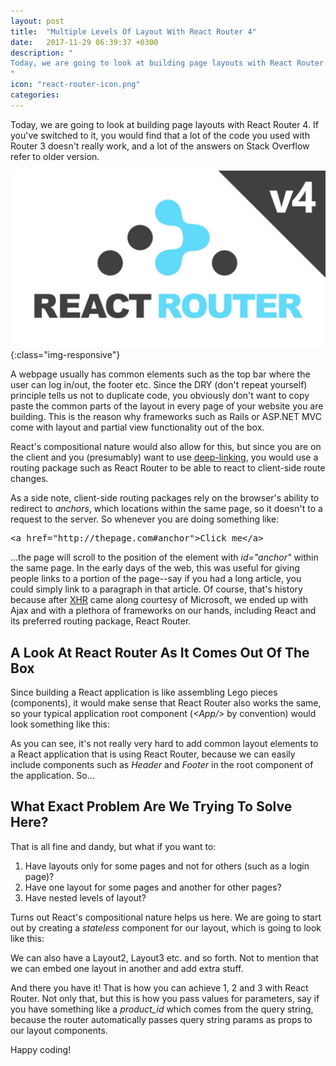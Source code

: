 ```yaml
---
layout: post
title:  "Multiple Levels Of Layout With React Router 4"
date:   2017-11-29 06:39:37 +0300
description: "
Today, we are going to look at building page layouts with React Router 4. If you’ve switched to it, you would find that a lot of the code you used with Router 3 doesn’t really work, and a lot of the answers on Stack Overflow refer to older version. A webpage usually has common elements such as the top bar where the user can log in/out, the footer etc. Since the DRY (don't repeat yourself) principle tells us not to duplicate code, you obviously don't want to copy paste the common parts of the layout in every page of your website you are building.
"
icon: "react-router-icon.png"
categories:
---
```

Today, we are going to look at building page layouts with React Router 4. If you've switched to it, you would find that a lot of the code you used with Router 3 doesn't really work, and a lot of the answers on Stack Overflow refer to older version.

![image-title-here](/images/router4.jpeg){:class="img-responsive"}

A webpage usually has common elements such as the top bar where the user can log in/out, the footer etc. Since the DRY (don't repeat yourself) principle tells us not to duplicate code, you obviously don't want to copy paste the common parts of the layout in every page of your website you are building. This is the reason why frameworks such as Rails or ASP.NET MVC come with layout and partial view functionality out of the box.

React's compositional nature would also allow for this, but since you are on the client and you (presumably) want to use [deep-linking](https://en.wikipedia.org/wiki/Deep_linking), you would use a routing package such as React Router to be able to react to client-side route changes.

As a side note, client-side routing packages rely on the browser's ability to redirect to *anchors*, which locations within the same page, so it doesn't to a request to the server. So whenever you are doing something like:

<pre>
&lt;a href="http://thepage.com#anchor"&gt;Click me&lt;/a&gt;
</pre>

...the page will scroll to the position of the element with *id="anchor"* within the same page. In the early days of the web, this was useful for giving people links to a portion of the page--say if you had a long article, you could simply link to a paragraph in that article. Of course, that's history because after [XHR](https://en.wikipedia.org/wiki/XMLHttpRequest) came along courtesy of Microsoft, we ended up with Ajax and with a plethora of frameworks on our hands, including React and its preferred routing package, React Router.

## A Look At React Router As It Comes Out Of The Box
Since building a React application is like assembling Lego pieces (components), it would make sense that React Router also works the same, so your typical application root component (<i>&lt;App/&gt;</i> by convention) would look something like this:

<script src="https://gist.github.com/toaderflorin/6e85c1ad656f6f8c92164479c37d9a7b.js"></script>

As you can see, it's not really very hard to add common layout elements to a React application that is using React Router, because we can easily include components such as <i>Header</i> and <i>Footer</i> in the root component of the application. So...

## What Exact Problem Are We Trying To Solve Here?
That is all fine and dandy, but what if you want to:

1. Have layouts only for some pages and not for others (such as a login page)?
2. Have one layout for some pages and another for other pages?
3. Have nested levels of layout?

Turns out React's compositional nature helps us here. We are going to start out by creating a *stateless* component for our layout, which is going to look like this:

<script src="https://gist.github.com/toaderflorin/dd7638803e2d716c01b7a79c2692ab9b.js"></script>

We can also have a Layout2, Layout3 etc. and so forth. Not to mention that we can embed one layout in another and add extra stuff.

<script src="https://gist.github.com/toaderflorin/06454bf059091bd9e6d15d8e0692c2aa.js"></script>

And there you have it! That is how you can achieve 1, 2 and 3 with React Router. Not only that, but this is how you pass values for parameters, say if you have something like a *product_id* which comes from the query string, because the router automatically passes query string params as props to our layout components. 

Happy coding!

